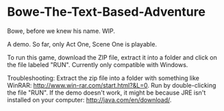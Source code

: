 # Bowe-The-Text-Based-Adventure
Bowe, before we knew his name. WIP.

A demo. So far, only Act One, Scene One is playable.

To run this game, download the ZIP file, extract it into a folder and click on the file labeled "RUN". Currently only compatible with Windows.

Troubleshooting: 
Extract the zip file into a folder with something like WinRAR: http://www.win-rar.com/start.html?&L=0. 
Run by double-clicking the file "RUN". If the demo doesn't work, it might be because JRE isn't installed on your computer: http://java.com/en/download/. 
